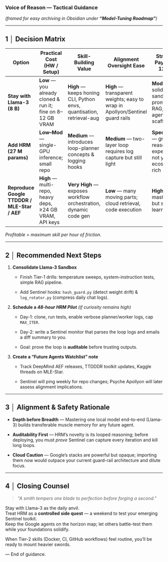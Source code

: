### Voice of Reason — Tactical Guidance

_(framed for easy archiving in Obsidian under **“Model-Tuning Roadmap”**)_

---

## 1 │ Decision Matrix

|Option|Practical Cost (HW / Setup)|Skill-Building Value|Alignment Oversight Ease|Strategic Payoff (6–12 mo)|Verdict|
|---|---|---|---|---|---|
|**Stay with Llama-3 (8 B)**|**Low** — you already cloned & run it; fine on 8–12 GB VRAM|**High** — keeps honing CLI, Python envs, quantisation, retrieval-aug|**High** — transparent weights; easy to wrap in Apollyon/Sentinel guard rails|**Moderate** — solid sandbox for prompting, RAG, & agent scaffolding|**Keep as core practice bed**|
|**Add HRM (27 M params)**|**Low–Mod** — single-GPU inference; small repo|**Medium** — introduces loop-planner concepts & logging hooks|**Medium** — two-layer loop requires log capture but still light|**Speculative** — great for reasoning experiments; not yet ecosystem-rich|**Optional +** (weekend sprint)|
|**Reproduce Google TTDDDR / MLE-Star / AEF**|**High** — multi-repo, heavy deps, ≥24 GB VRAM, API keys|**Very High** — exposes workflow orchestration, dynamic code gen|**Low** — many moving parts; cloud retrieval, code execution|**High** if mastered, but steep learning cliff|**Wait / Observe** (collect docs, watch issues)|

_Profitable = maximum skill per hour of friction._

---

## 2 │ Recommended Next Steps

1. **Consolidate Llama-3 Sandbox**
    
    - Finish Tier-1 drills: temperature sweeps, system-instruction tests, simple RAG pipeline.
        
    - Add Sentinel hooks: `hash_guard.py` (detect weight drift) & `log_rotator.py` (compress daily chat logs).
        
2. **Schedule a _48-hour HRM Pilot_** _(if curiosity remains high)_
    
    - Day-1: clone, run tests, enable verbose planner/worker logs, cap `MAX_ITER`.
        
    - Day-2: write a Sentinel monitor that parses the loop logs and emails a diff summary to you.
        
    - Goal: prove the loop is **auditable** before trusting outputs.
        
3. **Create a “Future Agents Watchlist” note**
    
    - Track DeepMind AEF releases, TTDDDR toolkit updates, Kaggle threads on MLE-Star.
        
    - Sentinel will ping weekly for repo changes; Psyche Apollyon will later assess alignment implications.
        

---

## 3 │ Alignment & Safety Rationale

- **Depth before Breadth** — Mastering one local model end-to-end (Llama-3) builds transferable muscle memory for any future agent.
    
- **Auditability First** — HRM’s novelty is its looped reasoning; before deploying, you must _prove_ Sentinel can capture every iteration and kill long loops.
    
- **Cloud Caution** — Google’s stacks are powerful but opaque; importing them now would outpace your current guard-rail architecture and dilute focus.
    

---

## 4 │ Closing Counsel

> _“A smith tempers one blade to perfection before forging a second.”_

Stay with Llama-3 as the daily anvil.  
Treat HRM as a **controlled side quest** — a weekend to test your emerging Sentinel toolkit.  
Keep the Google agents on the horizon map; let others battle-test them while your foundations solidify.

When Tier-2 skills (Docker, CI, GitHub workflows) feel routine, you’ll be ready to mount heavier swords.

— End of guidance.